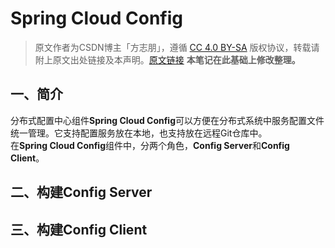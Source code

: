 # Spring Cloud Config
> 原文作者为CSDN博主「方志朋」，遵循 [CC 4.0 BY-SA](https://creativecommons.org/licenses/by-sa/4.0/) 版权协议，转载请附上原文出处链接及本声明。[原文链接](https://blog.csdn.net/forezp/article/details/81041028)
> **本笔记在此基础上修改整理。**
## 一、简介
分布式配置中心组件**Spring Cloud Config**可以方便在分布式系统中服务配置文件统一管理。它支持配置服务放在本地，也支持放在远程Git仓库中。  
在**Spring Cloud Config**组件中，分两个角色，**Config Server**和**Config Client**。

## 二、构建Config Server

## 三、构建Config Client